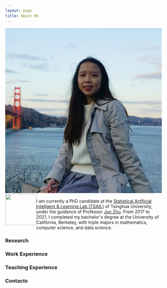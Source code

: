 ```yaml
---
layout: page
title: About Me
---
```

![](photo.jpg#left) <img align="left" width="100" height="100" src="http://www.fillmurray.com/100/100">

I am currently a PhD candidate at the [Statistical Artificial Intellgent & Learning Lab (TSAIL)](https://ml.cs.tsinghua.edu.cn/) of Tsinghua University, under the guidance of Professor  [Jun Zhu](https://ml.cs.tsinghua.edu.cn/~jun/index.shtml). From 2017 to 2021, I completed my bachelor's degree at the University of California, Berkeley, with triple majors in mathematics, computer science, and data science.

### Research

### Work Experience 

### Teaching Experience 

### Contacts

